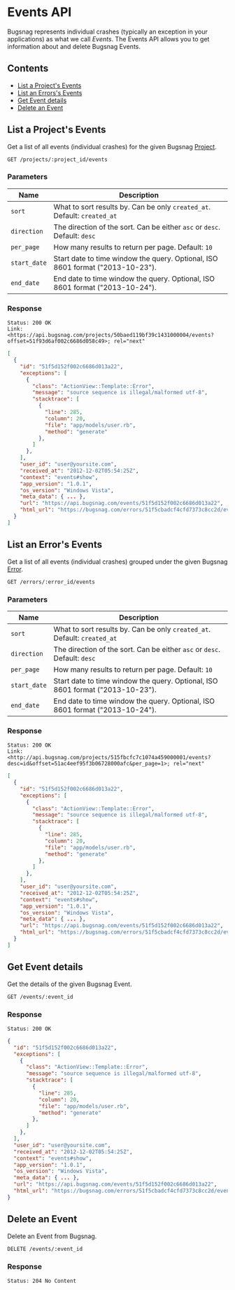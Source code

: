 Events API
==========

Bugsnag represents individual crashes (typically an exception in your applications) as what we call *Events*. The Events API allows you to get information about and delete Bugsnag Events.


Contents
--------

- [List a Project's Events](#list-a-project-s-events)
- [List an Errors's Events](#list-an-error-s-events)
- [Get Event details](#get-event-details)
- [Delete an Event](#delete-an-event)


List a Project's Events
-----------------------

Get a list of all events (individual crashes) for the given Bugsnag [Project](projects.md).

```http
GET /projects/:project_id/events
```

### Parameters

Name        | Description
----------- | -----------
`sort`      | What to sort results by. Can be only `created_at`. Default: `created_at`
`direction` | The direction of the sort. Can be either `asc` or `desc`. Default: `desc`
`per_page`  | How many results to return per page. Default: `10`
`start_date`| Start date to time window the query. Optional, ISO 8601 format ("2013-10-23").
`end_date`  | End date to time window the query. Optional, ISO 8601 format ("2013-10-24").

### Response

```http
Status: 200 OK
Link: <https://api.bugsnag.com/projects/50baed119bf39c1431000004/events?offset=51f93d6af002c6686d058c49>; rel="next"
```
```json
[
  {
    "id": "51f5d152f002c6686d013a22",
    "exceptions": [
      {
        "class": "ActionView::Template::Error",
        "message": "source sequence is illegal/malformed utf-8",
        "stacktrace": [
          {
            "line": 285,
            "column": 20,
            "file": "app/models/user.rb",
            "method": "generate"
          },
        ]
      },
    ],
    "user_id": "user@yoursite.com",
    "received_at": "2012-12-02T05:54:25Z",
    "context": "events#show",
    "app_version": "1.0.1",
    "os_version": "Windows Vista",
    "meta_data": { ... },
    "url": "https://api.bugsnag.com/events/51f5d152f002c6686d013a22",
    "html_url": "https://bugsnag.com/errors/51f5cbadcf4cfd7373c8cc2d/events/51f5d152f002c6686d013a22"
  }
]
```


List an Error's Events
-----------------------

Get a list of all events (individual crashes) grouped under the given Bugsnag [Error](errors.md).

```http
GET /errors/:error_id/events
```

### Parameters

Name        | Description
----------- | -----------
`sort`      | What to sort results by. Can be only `created_at`. Default: `created_at`
`direction` | The direction of the sort. Can be either `asc` or `desc`. Default: `desc`
`per_page`  | How many results to return per page. Default: `10`
`start_date`| Start date to time window the query. Optional, ISO 8601 format ("2013-10-23").
`end_date`  | End date to time window the query. Optional, ISO 8601 format ("2013-10-24").

### Response

```http
Status: 200 OK
Link: <http://api.bugsnag.com/projects/515fbcfc7c1074a459000001/events?desc=id&offset=51ac4eef95f3b06728000afc&per_page=1>; rel="next"
```
```json
[
  {
    "id": "51f5d152f002c6686d013a22",
    "exceptions": [
      {
        "class": "ActionView::Template::Error",
        "message": "source sequence is illegal/malformed utf-8",
        "stacktrace": [
          {
            "line": 285,
            "column": 20,
            "file": "app/models/user.rb",
            "method": "generate"
          },
        ]
      },
    ],
    "user_id": "user@yoursite.com",
    "received_at": "2012-12-02T05:54:25Z",
    "context": "events#show",
    "app_version": "1.0.1",
    "os_version": "Windows Vista",
    "meta_data": { ... },
    "url": "https://api.bugsnag.com/events/51f5d152f002c6686d013a22",
    "html_url": "https://bugsnag.com/errors/51f5cbadcf4cfd7373c8cc2d/events/51f5d152f002c6686d013a22"
  }
]
```


Get Event details
-----------------

Get the details of the given Bugsnag Event.

```http
GET /events/:event_id
```

### Response

```http
Status: 200 OK
```
```json
{
  "id": "51f5d152f002c6686d013a22",
  "exceptions": [
    {
      "class": "ActionView::Template::Error",
      "message": "source sequence is illegal/malformed utf-8",
      "stacktrace": [
        {
          "line": 285,
          "column": 20,
          "file": "app/models/user.rb",
          "method": "generate"
        },
      ]
    },
  ],
  "user_id": "user@yoursite.com",
  "received_at": "2012-12-02T05:54:25Z",
  "context": "events#show",
  "app_version": "1.0.1",
  "os_version": "Windows Vista",
  "meta_data": { ... },
  "url": "https://api.bugsnag.com/events/51f5d152f002c6686d013a22",
  "html_url": "https://bugsnag.com/errors/51f5cbadcf4cfd7373c8cc2d/events/51f5d152f002c6686d013a22"
}
```


Delete an Event
---------------

Delete an Event from Bugsnag.

```http
DELETE /events/:event_id
```

### Response

```http
Status: 204 No Content
```
